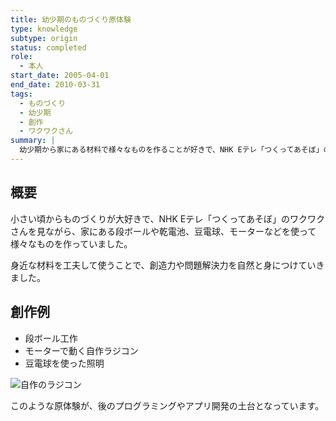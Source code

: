 ```yaml
---
title: 幼少期のものづくり原体験
type: knowledge
subtype: origin
status: completed
role:
  - 本人
start_date: 2005-04-01
end_date: 2010-03-31
tags:
  - ものづくり
  - 幼少期
  - 創作
  - ワクワクさん
summary: |
  幼少期から家にある材料で様々なものを作ることが好きで、NHK Eテレ「つくってあそぼ」のワクワクさんに強い影響を受けた。自作のラジコンなど、創意工夫の原点となった体験を記録。
---
```

## 概要
小さい頃からものづくりが大好きで、NHK Eテレ「つくってあそぼ」のワクワクさんを見ながら、家にある段ボールや乾電池、豆電球、モーターなどを使って様々なものを作っていました。

身近な材料を工夫して使うことで、創造力や問題解決力を自然と身につけていきました。

## 創作例
- 段ボール工作
- モーターで動く自作ラジコン
- 豆電球を使った照明

![自作のラジコン](assets/original_rc_car.jpg)

このような原体験が、後のプログラミングやアプリ開発の土台となっています。
